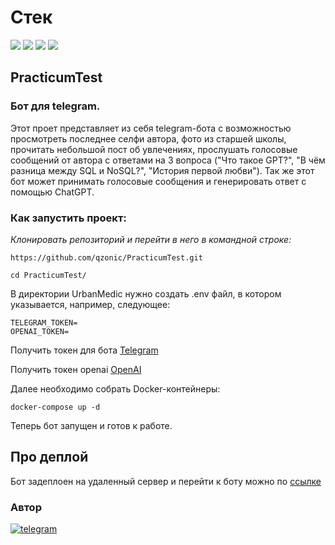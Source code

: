 # Стек
<img src="https://img.shields.io/badge/Python-4169E1?style=for-the-badge"/> <img src="https://img.shields.io/badge/Aiogram-008000?style=for-the-badge"/> <img src="https://img.shields.io/badge/OPENAI-green?style=for-the-badge"/>
<img src="https://img.shields.io/badge/FFMPEG-blue?style=for-the-badge"/>

## PracticumTest
### Бот для telegram.

Этот проет представляет из себя telegram-бота с возможностью просмотреть последнее селфи
автора, фото из старшей школы, прочитать небольшой пост об увлечениях,
прослушать голосовые сообщений от автора с ответами на 3 вопроса ("Что такое GPT?", "В чём разница между SQL и NoSQL?",
"История первой любви"). Так же этот бот может принимать голосовые сообщения и генерировать 
ответ с помощью ChatGPT.

### Как запустить проект:

*Клонировать репозиторий и перейти в него в командной строке:*
```
https://github.com/qzonic/PracticumTest.git
```
```
cd PracticumTest/
```

В директории UrbanMedic нужно создать .env файл, в котором указывается, например, следующее:
```
TELEGRAM_TOKEN=
OPENAI_TOKEN=
```

Получить токен для бота [Telegram](https://t.me/BotFather)

Получить токен openai [OpenAI](https://platform.openai.com/account/api-keys)

Далее необходимо собрать Docker-контейнеры:
```
docker-compose up -d
```

Теперь бот запущен и готов к работе.


## Про деплой

Бот задеплоен на удаленный сервер и перейти к боту можно по [ссылке](https://t.me/practicum_for_me_bot)

### Автор
[![telegram](https://img.shields.io/badge/Telegram-Join-blue)](https://t.me/qzonic)
